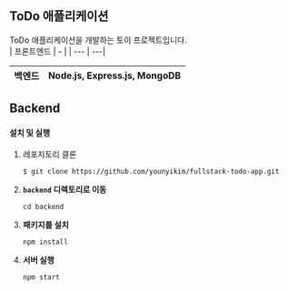 ## ToDo 애플리케이션

ToDo 애플리케이션을 개발하는 토이 프로젝트입니다.   
| 프론트엔드 | - | 
| --- | ---|

| 백엔드 | Node.js, Express.js, MongoDB | 
| --- | ---|


## Backend
#### 설치 및 실행
1. 레포지토리 클론
    ```
    $ git clone https://github.com/younyikim/fullstack-todo-app.git
    ```
2. **`backend` 디렉토리로 이동**
    ```
    cd backend
    ```

3. **패키지를 설치**
    ```
    npm install
    ```

5. **서버 실행**
    ```
    npm start
    ```


